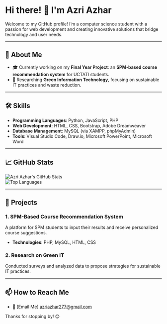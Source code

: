 # Hi there! 👋 I'm Azri Azhar

Welcome to my GitHub profile! I’m a computer science student with a passion for web development and creating innovative solutions that bridge technology and user needs.  

---

## 🚀 About Me  
- 🎓 Currently working on my **Final Year Project**: an **SPM-based course recommendation system** for UCTATI students.  
- 🌱 Researching **Green Information Technology**, focusing on sustainable IT practices and waste reduction.  

---

## 🛠️ Skills  
- **Programming Languages**: Python, JavaScript, PHP  
- **Web Development**: HTML, CSS, Bootstrap, Adobe Dreamweaver  
- **Database Management**: MySQL (via XAMPP, phpMyAdmin)  
- **Tools**: Visual Studio Code, Draw.io, Microsoft PowerPoint, Microsoft Word  

---

## 📈 GitHub Stats  

![Azri Azhar's GitHub Stats](https://github-readme-stats.vercel.app/api?username=your-username&show_icons=true&theme=radical)  
![Top Languages](https://github-readme-stats.vercel.app/api/top-langs/?username=your-username&layout=compact&theme=radical)  

---

## 📂 Projects  
### 1. **SPM-Based Course Recommendation System**  
A platform for SPM students to input their results and receive personalized course suggestions.  
- **Technologies**: PHP, MySQL, HTML, CSS  

### 2. **Research on Green IT**  
Conducted surveys and analyzed data to propose strategies for sustainable IT practices.  

---

## 📫 How to Reach Me  
- 📧 [Email Me] azriazhar277@gmail.com  

Thanks for stopping by! 😊
